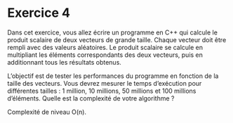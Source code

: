 # Exercice 4

Dans cet exercice, vous allez écrire un programme en C++ qui calcule le produit scalaire de deux vecteurs de grande taille. Chaque vecteur doit être rempli avec des valeurs aléatoires. Le produit scalaire se calcule en multipliant les éléments correspondants des deux vecteurs, puis en additionnant tous les résultats obtenus.

L’objectif est de tester les performances du programme en fonction de la taille des vecteurs. Vous devrez mesurer le temps d’exécution pour différentes tailles : 1 million, 10 millions, 50 millions et 100 millions d’éléments. Quelle est la complexité de votre algorithme ?

Complexité de niveau O(n).
